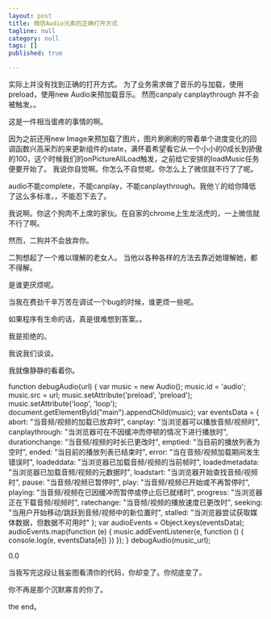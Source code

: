 ```yaml
---
layout: post
title: 微信Audio元素的正确打开方式
tagline: null
category: null
tags: []
published: true

---
```

实际上并没有找到正确的打开方式。
为了业务需求做了音乐的与加载，使用preload，使用new Audio来预加载音乐。
然而canpaly canplaythrough 并不会被触发。。

这是一件相当蛋疼的事情的啊。

因为之前还用new Image来预加载了图片，图片刷刷刷的带着单个进度变化的回调函数兴高采烈的来更新组件的state，满怀着希望看它从一个小小的0成长到骄傲的100，这个时候我们的onPictureAllLoad触发，之前给它安排的loadMusic任务便要开始了。
 我说你自觉啊。你怎么不自觉呢。你怎么上了微信就不行了了呢。
 
 audio不能complete，不能canplay，不能canplaythrough。我他丫的给你降低了这么多标准，，不能忍下去了。
 
 我说啊。你这个狗肉不上席的家伙。在自家的chrome上生龙活虎的，一上微信就不行了啊。
 
 
 然而，二狗并不会放弃你。
 
 二狗想起了一个难以理解的老女人。
 当他以各种各样的方法去靠近她理解她，都不得解。
 
 是谁更厌烦呢。
 
 当我在费劲千辛万苦在调试一个bug的时候，谁更烦一些呢。
 
 
 如果程序有生命的话，真是很难想到答案。。
 
 我是拒绝的。
 
 我说我们谈谈。
 
 我就像静静的看着你。
 
 function debugAudio(url) {
    var music = new Audio();
    music.id = 'audio';
    music.src = url;
    music.setAttribute('preload', 'preload');
    music.setAttribute('loop', 'loop');
    document.getElementById("main").appendChild(music);
    var eventsData = {
        abort: "当音频/视频的加载已放弃时",
        canplay: "当浏览器可以播放音频/视频时",
        canplaythrough: "当浏览器可在不因缓冲而停顿的情况下进行播放时",
        durationchange: "当音频/视频的时长已更改时",
        emptied: "当目前的播放列表为空时",
        ended: "当目前的播放列表已结束时",
        error: "当在音频/视频加载期间发生错误时",
        loadeddata: "当浏览器已加载音频/视频的当前帧时",
        loadedmetadata: "当浏览器已加载音频/视频的元数据时",
        loadstart: "当浏览器开始查找音频/视频时",
        pause: "当音频/视频已暂停时",
        play: "当音频/视频已开始或不再暂停时",
        playing: "当音频/视频在已因缓冲而暂停或停止后已就绪时",
        progress: "当浏览器正在下载音频/视频时",
        ratechange: "当音频/视频的播放速度已更改时",
        seeking: "当用户开始移动/跳跃到音频/视频中的新位置时",
        stalled: "当浏览器尝试获取媒体数据，但数据不可用时"
    };
    var audioEvents = Object.keys(eventsData);
    audioEvents.map(function (e) {
        music.addEventListener(e, function () {
            console.log(e, eventsData[e])
        })
    });
  }
  debugAudio(music_url);
  
  0.0
  
  
  当我写完这段让我妄图看清你的代码，你却变了。你彻底变了。
  
  你不再是那个沉默寡言的你了。
  
  the end。
  
  

 